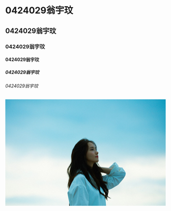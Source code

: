 # 0424029翁宇玟
## 0424029翁宇玟
### 0424029翁宇玟
#### 0424029翁宇玟
##### 0424029翁宇玟
###### 0424029翁宇玟
![](YoonA1.jpg "123")
